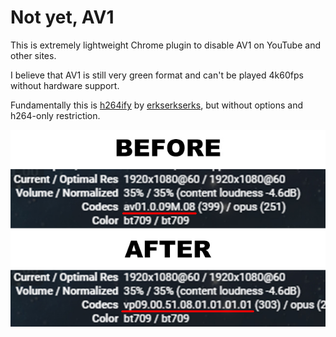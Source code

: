 # Not yet, AV1 #  
  
This is extremely lightweight Chrome plugin to disable AV1 on YouTube and other sites.  

I believe that AV1 is still very green format and can't be played 4k60fps without hardware support.  
  
Fundamentally this is [h264ify](https://github.com/erkserkserks/h264ify) by [erkserkserks](https://github.com/erkserkserks), but without options and h264-only restriction.  

![](example.jpg)